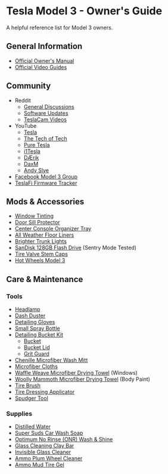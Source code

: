 # Tesla Model 3 - Owner's Guide

A helpful reference list for Model 3 owners.

## General Information
 - [Official Owner's Manual](https://www.tesla.com/sites/default/files/model_3_owners_manual_north_america_en.pdf)
 - [Official Video Guides](https://www.youtube.com/playlist?list=PLEox0nUMFPF7ZaNZvUa8h65wEBSGtUgmw)

## Community
 - Reddit
   - [General Discussions](https://www.reddit.com/r/teslamotors/)
   - [Software Updates](https://www.reddit.com/r/teslamotors/wiki/softwareupdates)
   - [TeslaCam Videos](https://www.reddit.com/r/TeslaCam/)
 - YouTube
   - [Tesla](https://www.youtube.com/user/TeslaMotors)
   - [The Tech of Tech](https://www.youtube.com/channel/UCB8glGbzdK3S0B06dfmd9rQ/videos)
   - [Pure Tesla](https://www.youtube.com/channel/UCLvJyRXeb6iWWRv-40Mtwsw/videos)
   - [i1Tesla](https://www.youtube.com/user/AbsoluteSavannahs/videos)
   - [DÆrik](https://www.youtube.com/channel/UCA8N_0F-KYXSyT5OSJzSizA/videos)
   - [DaxM](https://www.youtube.com/user/Bailey4427/videos)
   - [Andy Slye](https://www.youtube.com/user/MyTechMethods1/videos)
 - [Facebook Model 3 Group](https://www.facebook.com/groups/TeslaMotorsModel3/)
 - [TeslaFi Firmware Tracker](https://teslafi.com/firmware/)

## Mods & Accessories
- [Window Tinting](https://docs.google.com/document/d/1NWI5AD9Z_oBH0YBOgzLww2ZQPMIUVqltoQ4Zewhb3aI/edit?usp=sharing)
- [Door Sill Protector](https://amzn.to/2FkilTW)
- [Center Console Organizer Tray](https://amzn.to/2J2JWu5)
- [All Weather Floor Liners](https://shop.tesla.com/product/model-3-all-weather-floor-liners)
- [Brighter Trunk Lights](https://www.abstractocean.com/white-single/)
- [SanDisk 128GB Flash Drive](https://amzn.to/2KtDIGx) (Sentry Mode Tested)
- [Tire Valve Stem Caps](https://www.amazon.com/gp/product/B075GXJ2RG/)
- [Hot Wheels Model 3](https://www.amazon.com/gp/product/B07QJ975DB/)

## Care & Maintenance
### Tools
- [Headlamp](https://www.amazon.com/dp/B07CV3VTYB/)
- [Dash Duster](https://www.amazon.com/Relentless-Drive-Ultimate-Dash-Duster/dp/B014GPPHHA/)
- [Detailing Gloves](https://www.amazon.com/gp/product/B007AO2E94/)
- [Small Spray Bottle](https://amzn.to/2MYZ7tn)
- [Detailing Bucket Kit](https://amzn.to/2KqJngw)
  - [Bucket](https://amzn.to/31Li0TV)
  - [Bucket Lid](https://amzn.to/2FngM7M)
  - [Grit Guard](https://amzn.to/2WWXhOb)
- [Chenille Microfiber Wash Mitt](https://amzn.to/2X2K4DL)
- [Microfiber Cloths](https://amzn.to/2FngVYS)
- [Waffle Weave Microfiber Drying Towel](https://amzn.to/2J1QOrm) (Windows)
- [Woolly Mammoth Microfiber Drying Towel](https://amzn.to/31JsLWZ) (Body Paint)
- [Tire Brush](https://www.amazon.com/gp/product/B07344643P/)
- [Tire Dressing Applicator](https://www.amazon.com/gp/product/B005DNJPSC/)
- [Spudger Tool](https://www.abstractocean.com/spudger-trim-removal-tool/)

### Supplies
 - [Distilled Water](https://www.kroger.com/p/kroger-distilled-water/0001111042133)
 - [Super Suds Car Wash Soap](https://amzn.to/2Kt5HG)
 - [Optimum No Rinse (ONR) Wash & Shine](https://amzn.to/31X9kKm)
 - [Glass Cleaning Clay Bar](https://amzn.to/2XrXxUO)
 - [Invisible Glass Cleaner](https://www.amazon.com/Stoner-Products-91164-Invisible-Cleaner/dp/B00Y4W9JNY/)
 - [Ammo Plum Wheel Cleaner](https://www.ammonyc.com/shop/ammo-plum-whee-cleaner/)
 - [Ammo Mud Tire Gel](https://www.ammonyc.com/shop/ammo-mud-tire-gel/)
